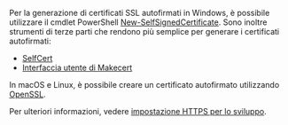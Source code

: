 Per la generazione di certificati SSL autofirmati in Windows, è possibile utilizzare il cmdlet PowerShell [New-SelfSignedCertificate](https://technet.microsoft.com/library/hh848633). Sono inoltre strumenti di terze parti che rendono più semplice per generare i certificati autofirmati:

* [SelfCert](https://www.pluralsight.com/blog/software-development/selfcert-create-a-self-signed-certificate-interactively-gui-or-programmatically-in-net)
* [Interfaccia utente di Makecert](http://makecertui.codeplex.com/)

In macOS e Linux, è possibile creare un certificato autofirmato utilizzando [OpenSSL](https://www.openssl.org/).

Per ulteriori informazioni, vedere [impostazione HTTPS per lo sviluppo](xref:security/https).